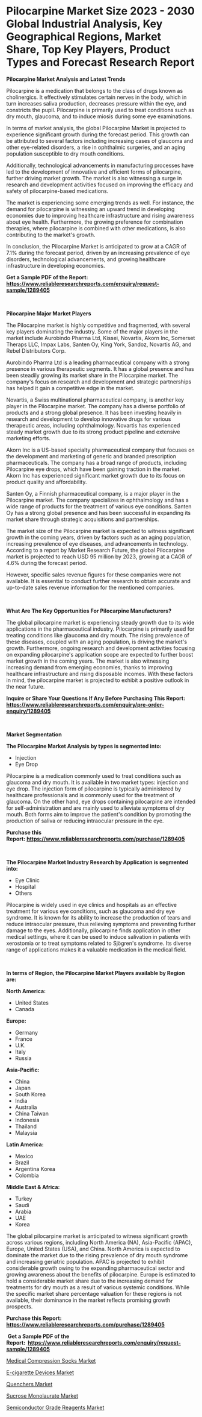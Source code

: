 <p><h1>Pilocarpine Market Size 2023 - 2030 Global Industrial Analysis, Key Geographical Regions, Market Share, Top Key Players, Product Types and Forecast Research Report</h1></p><p><strong>Pilocarpine Market Analysis and Latest Trends</strong></p>
<p><p>Pilocarpine is a medication that belongs to the class of drugs known as cholinergics. It effectively stimulates certain nerves in the body, which in turn increases saliva production, decreases pressure within the eye, and constricts the pupil. Pilocarpine is primarily used to treat conditions such as dry mouth, glaucoma, and to induce miosis during some eye examinations.</p><p>In terms of market analysis, the global Pilocarpine Market is projected to experience significant growth during the forecast period. This growth can be attributed to several factors including increasing cases of glaucoma and other eye-related disorders, a rise in ophthalmic surgeries, and an aging population susceptible to dry mouth conditions.</p><p>Additionally, technological advancements in manufacturing processes have led to the development of innovative and efficient forms of pilocarpine, further driving market growth. The market is also witnessing a surge in research and development activities focused on improving the efficacy and safety of pilocarpine-based medications.</p><p>The market is experiencing some emerging trends as well. For instance, the demand for pilocarpine is witnessing an upward trend in developing economies due to improving healthcare infrastructure and rising awareness about eye health. Furthermore, the growing preference for combination therapies, where pilocarpine is combined with other medications, is also contributing to the market's growth.</p><p>In conclusion, the Pilocarpine Market is anticipated to grow at a CAGR of 7.1% during the forecast period, driven by an increasing prevalence of eye disorders, technological advancements, and growing healthcare infrastructure in developing economies.</p></p>
<p><strong>Get a Sample PDF of the Report:&nbsp; <a href="https://www.reliableresearchreports.com/enquiry/request-sample/1289405">https://www.reliableresearchreports.com/enquiry/request-sample/1289405</a></strong></p>
<p>&nbsp;</p>
<p><strong>Pilocarpine Major Market Players</strong></p>
<p><p>The Pilocarpine market is highly competitive and fragmented, with several key players dominating the industry. Some of the major players in the market include Aurobindo Pharma Ltd, Kissei, Novartis, Akorn Inc, Somerset Theraps LLC, Impax Labs, Santen Oy, King York, Sandoz, Novartis AG, and Rebel Distributors Corp.</p><p>Aurobindo Pharma Ltd is a leading pharmaceutical company with a strong presence in various therapeutic segments. It has a global presence and has been steadily growing its market share in the Pilocarpine market. The company's focus on research and development and strategic partnerships has helped it gain a competitive edge in the market.</p><p>Novartis, a Swiss multinational pharmaceutical company, is another key player in the Pilocarpine market. The company has a diverse portfolio of products and a strong global presence. It has been investing heavily in research and development to develop innovative drugs for various therapeutic areas, including ophthalmology. Novartis has experienced steady market growth due to its strong product pipeline and extensive marketing efforts.</p><p>Akorn Inc is a US-based specialty pharmaceutical company that focuses on the development and marketing of generic and branded prescription pharmaceuticals. The company has a broad range of products, including Pilocarpine eye drops, which have been gaining traction in the market. Akorn Inc has experienced significant market growth due to its focus on product quality and affordability.</p><p>Santen Oy, a Finnish pharmaceutical company, is a major player in the Pilocarpine market. The company specializes in ophthalmology and has a wide range of products for the treatment of various eye conditions. Santen Oy has a strong global presence and has been successful in expanding its market share through strategic acquisitions and partnerships.</p><p>The market size of the Pilocarpine market is expected to witness significant growth in the coming years, driven by factors such as an aging population, increasing prevalence of eye diseases, and advancements in technology. According to a report by Market Research Future, the global Pilocarpine market is projected to reach USD 95 million by 2023, growing at a CAGR of 4.6% during the forecast period.</p><p>However, specific sales revenue figures for these companies were not available. It is essential to conduct further research to obtain accurate and up-to-date sales revenue information for the mentioned companies.</p></p>
<p>&nbsp;</p>
<p><strong>What Are The Key Opportunities For Pilocarpine Manufacturers?</strong></p>
<p><p>The global pilocarpine market is experiencing steady growth due to its wide applications in the pharmaceutical industry. Pilocarpine is primarily used for treating conditions like glaucoma and dry mouth. The rising prevalence of these diseases, coupled with an aging population, is driving the market's growth. Furthermore, ongoing research and development activities focusing on expanding pilocarpine's application scope are expected to further boost market growth in the coming years. The market is also witnessing increasing demand from emerging economies, thanks to improving healthcare infrastructure and rising disposable incomes. With these factors in mind, the pilocarpine market is projected to exhibit a positive outlook in the near future.</p></p>
<p><strong>Inquire or Share Your Questions If Any Before Purchasing This Report: <a href="https://www.reliableresearchreports.com/enquiry/pre-order-enquiry/1289405">https://www.reliableresearchreports.com/enquiry/pre-order-enquiry/1289405</a></strong></p>
<p>&nbsp;</p>
<p><strong>Market Segmentation</strong></p>
<p><strong>The Pilocarpine Market Analysis by types is segmented into:</strong></p>
<p><ul><li>Injection</li><li>Eye Drop</li></ul></p>
<p><p>Pilocarpine is a medication commonly used to treat conditions such as glaucoma and dry mouth. It is available in two market types: injection and eye drop. The injection form of pilocarpine is typically administered by healthcare professionals and is commonly used for the treatment of glaucoma. On the other hand, eye drops containing pilocarpine are intended for self-administration and are mainly used to alleviate symptoms of dry mouth. Both forms aim to improve the patient's condition by promoting the production of saliva or reducing intraocular pressure in the eye.</p></p>
<p><strong>Purchase this Report:&nbsp;<a href="https://www.reliableresearchreports.com/purchase/1289405">https://www.reliableresearchreports.com/purchase/1289405</a></strong></p>
<p>&nbsp;</p>
<p><strong>The Pilocarpine Market Industry Research by Application is segmented into:</strong></p>
<p><ul><li>Eye Clinic</li><li>Hospital</li><li>Others</li></ul></p>
<p><p>Pilocarpine is widely used in eye clinics and hospitals as an effective treatment for various eye conditions, such as glaucoma and dry eye syndrome. It is known for its ability to increase the production of tears and reduce intraocular pressure, thus relieving symptoms and preventing further damage to the eyes. Additionally, pilocarpine finds application in other medical settings, where it can be used to induce salivation in patients with xerostomia or to treat symptoms related to Sjögren's syndrome. Its diverse range of applications makes it a valuable medication in the medical field.</p></p>
<p>&nbsp;</p>
<p><strong>In terms of Region, the Pilocarpine Market Players available by Region are:</strong></p>
<p>
    <p> <strong> North America: </strong>
        <ul>
            <li>United States</li>
            <li>Canada</li>
        </ul>
        </p> 
    <p> <strong> Europe: </strong>
        <ul>
            <li>Germany</li>
            <li>France</li>
            <li>U.K.</li>
            <li>Italy</li>
            <li>Russia</li>
        </ul>
        </p> 
    <p> <strong> Asia-Pacific: </strong>
        <ul>
            <li>China</li>
            <li>Japan</li>
            <li>South Korea</li>
            <li>India</li>
            <li>Australia</li>
            <li>China Taiwan</li>
            <li>Indonesia</li>
            <li>Thailand</li>
            <li>Malaysia</li>
        </ul>
        </p> 
    <p> <strong> Latin America: </strong>
        <ul>
            <li>Mexico</li>
            <li>Brazil</li>
            <li>Argentina Korea</li>
            <li>Colombia</li>
        </ul>
        </p> 
    <p> <strong> Middle East & Africa: </strong>
        <ul>
            <li>Turkey</li>
            <li>Saudi</li>
            <li>Arabia</li>
            <li>UAE</li>
            <li>Korea</li>
        </ul>
    </p>
    </p>
<p><p>The global pilocarpine market is anticipated to witness significant growth across various regions, including North America (NA), Asia-Pacific (APAC), Europe, United States (USA), and China. North America is expected to dominate the market due to the rising prevalence of dry mouth syndrome and increasing geriatric population. APAC is projected to exhibit considerable growth owing to the expanding pharmaceutical sector and growing awareness about the benefits of pilocarpine. Europe is estimated to hold a considerable market share due to the increasing demand for treatments for dry mouth as a result of various systemic conditions. While the specific market share percentage valuation for these regions is not available, their dominance in the market reflects promising growth prospects.</p></p>
<p><strong>Purchase this Report: <a href="https://www.reliableresearchreports.com/purchase/1289405">https://www.reliableresearchreports.com/purchase/1289405</a></strong></p>
<p>&nbsp;<strong>Get a Sample PDF of the Report:&nbsp;&nbsp;<a href="https://www.reliableresearchreports.com/enquiry/request-sample/1289405">https://www.reliableresearchreports.com/enquiry/request-sample/1289405</a></strong></p>
<p><strong></strong></p>
<p><p><a href="https://www.linkedin.com/pulse/decoding-medical-compression-socks-market-deep-dive-igexf/">Medical Compression Socks Market</a></p><p><a href="https://github.com/aasishrp01/Market-Research-Report-List-1/blob/main/e-cigarette-devices-market.md">E-cigarette Devices Market</a></p><p><a href="https://medium.com/@vidyap2912/quenchers-market-competitive-analysis-market-trends-and-forecast-to-2030-eed9512e5acf">Quenchers Market</a></p><p><a href="https://medium.com/@v4171497/sucrose-monolaurate-market-size-cagr-trends-2024-2030-182f4c46646a">Sucrose Monolaurate Market</a></p><p><a href="https://github.com/Paul14Anderson63/Market-Research-Report-List-1/blob/main/semiconductor-grade-reagents-market.md">Semiconductor Grade Reagents Market</a></p></p>